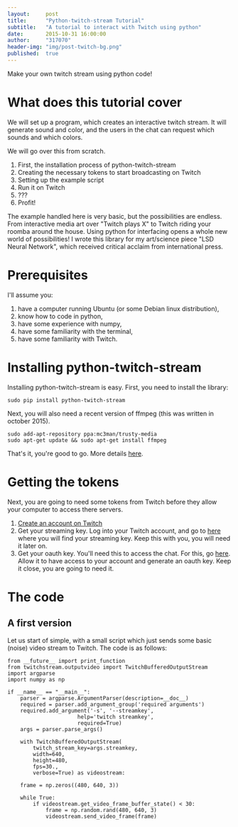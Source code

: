 ```yaml
---
layout:     post
title:      "Python-twitch-stream Tutorial"
subtitle:   "A tutorial to interact with Twitch using python"
date:       2015-10-31 16:00:00
author:     "317070"
header-img: "img/post-twitch-bg.png"
published:  true
---
```



Make your own twitch stream using python code!

What does this tutorial cover
=============================
We will set up a program, which creates an interactive twitch stream. It will generate sound and color, and the users in the chat can request which sounds and which colors.

We will go over this from scratch.
1. First, the installation process of python-twitch-stream
2. Creating the necessary tokens to start broadcasting on Twitch
3. Setting up the example script
4. Run it on Twitch
5. ???
6. Profit!

The example handled here is very basic, but the possibilities are endless. From interactive media art over "Twitch plays X" to Twitch riding your roomba around the house.
Using python for interfacing opens a whole new world of possibilities! I wrote this library for my art/science piece "LSD Neural Network", which received critical acclaim from international press.

Prerequisites
=============
I'll assume you:
1. have a computer running Ubuntu (or some Debian linux distribution),
2. know how to code in python,
3. have some experience with numpy,
4. have some familiarity with the terminal,
5. have some familiarity with Twitch.

Installing python-twitch-stream
===============================
Installing python-twitch-stream is easy. First, you need to install the library:

	sudo pip install python-twitch-stream

Next, you will also need a recent version of ffmpeg (this was written in october 2015).

	sudo add-apt-repository ppa:mc3man/trusty-media
	sudo apt-get update && sudo apt-get install ffmpeg

That's it, you're good to go. More details [here](http://python-twitch-stream.readthedocs.org/en/latest/).


Getting the tokens
==================
Next, you are going to need some tokens from Twitch before they allow your computer to access there servers.

1. [Create an account on Twitch](https://passport.twitch.tv/users/new)
2. Get your streaming key. Log into your Twitch account, and go to [here](http://www.twitch.tv/youruser/dashboard/streamkey) where you will find your streaming key. Keep this with you, you will need it later on.
3. Get your oauth key. You'll need this to access the chat. For this, go [here](https://twitchapps.com/tmi/). Allow it to have access to your account and generate an oauth key. Keep it close, you are going to need it.


The code
========

A first version
---------------

Let us start of simple, with a small script which just sends some basic (noise) video stream to Twitch. The code is as follows:

	from __future__ import print_function
	from twitchstream.outputvideo import TwitchBufferedOutputStream
	import argparse
	import numpy as np

	if __name__ == "__main__":
	    parser = argparse.ArgumentParser(description=__doc__)
	    required = parser.add_argument_group('required arguments')
	    required.add_argument('-s', '--streamkey',
		                  help='twitch streamkey',
		                  required=True)
	    args = parser.parse_args()

	    with TwitchBufferedOutputStream(
		    twitch_stream_key=args.streamkey,
		    width=640,
		    height=480,
		    fps=30.,
		    verbose=True) as videostream:

		frame = np.zeros((480, 640, 3))

		while True:
		    if videostream.get_video_frame_buffer_state() < 30:
		        frame = np.random.rand(480, 640, 3)
		        videostream.send_video_frame(frame)







